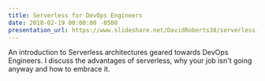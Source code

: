 ```yaml
---
title: Serverless for DevOps Engineers
date: 2018-02-19 00:00:00 -0500
presentation_url: https://www.slideshare.net/DavidRoberts38/serverless-for-devops-engineers
---
```

An introduction to Serverless architectures geared towards DevOps Engineers.  I discuss the advantages of serverless, why your job isn't going anyway and how to embrace it.
